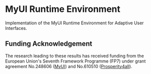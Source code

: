 # MyUI Runtime Environment

Implementation of the MyUI Runtime Environment for Adaptive User Interfaces.

## Funding Acknowledgement

The research leading to these results has received funding from the European
Union's Seventh Framework Programme (FP7) under grant agreement No.248606 
([MyUI](http://myui.eu/)) and No.610510 
([Prosperity4all](http://www.prosperity4all.eu/)).